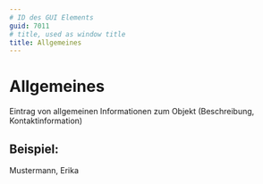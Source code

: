 ```yaml
---
# ID des GUI Elements
guid: 7011
# title, used as window title
title: Allgemeines
---
```


# Allgemeines

Eintrag von allgemeinen Informationen zum Objekt (Beschreibung, Kontaktinformation)

## Beispiel:

Mustermann, Erika
